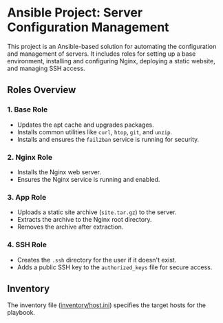 # Ansible Project: Server Configuration Management

This project is an Ansible-based solution for automating the configuration and management of servers. It includes roles for setting up a base environment, installing and configuring Nginx, deploying a static website, and managing SSH access.

## Roles Overview

### 1. Base Role
- Updates the apt cache and upgrades packages.
- Installs common utilities like `curl`, `htop`, `git`, and `unzip`.
- Installs and ensures the `fail2ban` service is running for security.

### 2. Nginx Role
- Installs the Nginx web server.
- Ensures the Nginx service is running and enabled.

### 3. App Role
- Uploads a static site archive (`site.tar.gz`) to the server.
- Extracts the archive to the Nginx root directory.
- Removes the archive after extraction.

### 4. SSH Role
- Creates the `.ssh` directory for the user if it doesn't exist.
- Adds a public SSH key to the `authorized_keys` file for secure access.

## Inventory

The inventory file ([inventory/host.ini](ansible-project/inventory/host.ini)) specifies the target hosts for the playbook. 


